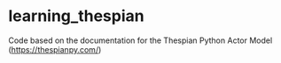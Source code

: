 # learning_thespian
Code based on the documentation for the Thespian Python Actor Model (https://thespianpy.com/)
